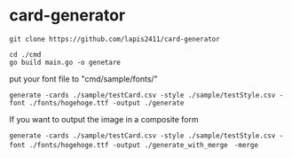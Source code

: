 # card-generator
```
git clone https://github.com/lapis2411/card-generator

cd ./cmd
go build main.go -o genetare
```
put your font file to "cmd/sample/fonts/"
```
generate -cards ./sample/testCard.csv -style ./sample/testStyle.csv -font ./fonts/hogehoge.ttf -output ./generate
```
If you want to output the image in a composite form
```
generate -cards ./sample/testCard.csv -style ./sample/testStyle.csv -font ./fonts/hogehoge.ttf -output ./generate_with_merge　-merge
```
